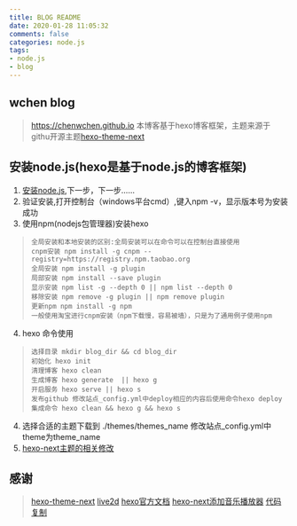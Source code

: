 ```yaml
---
title: BLOG README
date: 2020-01-28 11:05:32
comments: false
categories: node.js
tags:
- node.js
- blog
---
```

## wchen blog
> https://chenwchen.github.io
> 本博客基于hexo博客框架，主题来源于githu开源主题[hexo-theme-next](https://github.com/iissnan/hexo-theme-next)
<!-- more -->
## 安装node.js(hexo是基于node.js的博客框架)

1. [安装node.js](https://nodejs.org/zh-cn/),下一步，下一步......
2. 验证安装,打开控制台（windows平台cmd）,键入npm -v，显示版本号为安装成功
3. 使用npm(nodejs包管理器)安装hexo

>```
> 全局安装和本地安装的区别:全局安装可以在命令可以在控制台直接使用
> cnpm安装 npm install -g cnpm --registry=https://registry.npm.taobao.org
> 全局安装 npm install -g plugin 
> 局部安装 npm install --save plugin
> 显示安装 npm list -g --depth 0 || npm list --depth 0
> 移除安装 npm remove -g plugin || npm remove plugin
> 更新npm npm install -g npm
> 一般使用淘宝进行cnpm安装（npm下载慢，容易被墙），只是为了通用例子使用npm
>```

4. hexo 命令使用

>``` 
>选择目录 mkdir blog_dir && cd blog_dir
> 初始化 hexo init
> 清理博客 hexo clean 
> 生成博客 hexo generate  || hexo g
> 开启服务 hexo serve || hexo s
> 发布github 修改站点_config.yml中deploy相应的内容后使用命令hexo deploy
> 集成命令 hexo clean && hexo g && hexo s
>```

4. 选择合适的主题下载到 ./themes/themes_name 修改站点_config.yml中theme为theme_name
5. [hexo-next主题的相关修改](https://theme-next.iissnan.com/getting-started.html)

## 感谢
> [hexo-theme-next](https://github.com/iissnan/hexo-theme-next)
> [live2d](https://github.com/xiazeyu/live2d-widget-models)
> [hexo官方文档](https://theme-next.iissnan.com/getting-started.htm)
> [hexo-next添加音乐播放器](https://yfzhou.coding.me/2018/08/08/Hexo-Next%E6%90%AD%E5%BB%BA%E4%B8%AA%E4%BA%BA%E5%8D%9A%E5%AE%A2%EF%BC%88%E6%B7%BB%E5%8A%A0%E7%BD%91%E9%A1%B5%E9%9F%B3%E4%B9%90%E6%92%AD%E6%94%BE%E5%99%A8%E5%8A%9F%E8%83%BD%EF%BC%89/)
> [代码复制](https://yfzhou.coding.me/2018/08/27/Hexo-Next%E6%90%AD%E5%BB%BA%E4%B8%AA%E4%BA%BA%E5%8D%9A%E5%AE%A2%EF%BC%88%E4%BB%A3%E7%A0%81%E5%9D%97%E5%A4%8D%E5%88%B6%E5%8A%9F%E8%83%BD%EF%BC%89/)